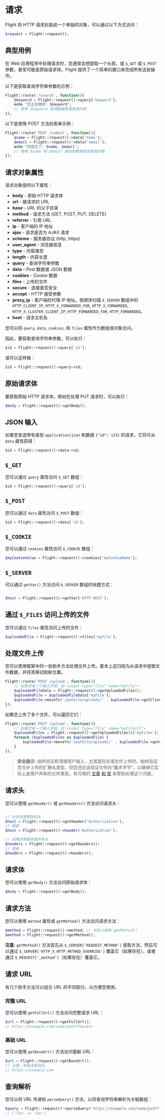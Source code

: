 # 请求

Flight 将 HTTP 请求封装成一个单独的对象，可以通过以下方式访问：

```php
$request = Flight::request();
```

## 典型用例

在 Web 应用程序中处理请求时，您通常会想提取一个头部，或 `$_GET` 或 `$_POST` 参数，甚至可能是原始请求体。Flight 提供了一个简单的接口来完成所有这些操作。

以下是获取查询字符串参数的示例：

```php
Flight::route('/search', function(){
	$keyword = Flight::request()->query['keyword'];
	echo "您正在搜索: $keyword";
	// 使用 $keyword 查询数据库或其他内容
});
```

以下是使用 POST 方法的表单示例：

```php
Flight::route('POST /submit', function(){
	$name = Flight::request()->data['name'];
	$email = Flight::request()->data['email'];
	echo "您提交了: $name, $email";
	// 使用 $name 和 $email 保存到数据库或其他内容
});
```

## 请求对象属性

请求对象提供以下属性：

- **body** - 原始 HTTP 请求体
- **url** - 被请求的 URL
- **base** - URL 的父子目录
- **method** - 请求方法 (GET, POST, PUT, DELETE)
- **referrer** - 引用 URL
- **ip** - 客户端的 IP 地址
- **ajax** - 请求是否为 AJAX 请求
- **scheme** - 服务器协议 (http, https)
- **user_agent** - 浏览器信息
- **type** - 内容类型
- **length** - 内容长度
- **query** - 查询字符串参数
- **data** - Post 数据或 JSON 数据
- **cookies** - Cookie 数据
- **files** - 上传的文件
- **secure** - 连接是否安全
- **accept** - HTTP 接受参数
- **proxy_ip** - 客户端的代理 IP 地址。按顺序扫描 `$_SERVER` 数组中的 `HTTP_CLIENT_IP`, `HTTP_X_FORWARDED_FOR`, `HTTP_X_FORWARDED`, `HTTP_X_CLUSTER_CLIENT_IP`, `HTTP_FORWARDED_FOR`, `HTTP_FORWARDED`。
- **host** - 请求主机名

您可以将 `query`, `data`, `cookies`, 和 `files` 属性作为数组或对象访问。

因此，要获取查询字符串参数，可以执行：

```php
$id = Flight::request()->query['id'];
```

或可以这样做：

```php
$id = Flight::request()->query->id;
```

## 原始请求体

要获取原始 HTTP 请求体，例如在处理 PUT 请求时，可以执行：

```php
$body = Flight::request()->getBody();
```

## JSON 输入

如果您发送带有类型 `application/json` 和数据 `{"id": 123}` 的请求，它将可从 `data` 属性获得：

```php
$id = Flight::request()->data->id;
```

## `$_GET`

您可以通过 `query` 属性访问 `$_GET` 数组：

```php
$id = Flight::request()->query['id'];
```

## `$_POST`

您可以通过 `data` 属性访问 `$_POST` 数组：

```php
$id = Flight::request()->data['id'];
```

## `$_COOKIE`

您可以通过 `cookies` 属性访问 `$_COOKIE` 数组：

```php
$myCookieValue = Flight::request()->cookies['myCookieName'];
```

## `$_SERVER`

可以通过 `getVar()` 方法访问 `$_SERVER` 数组的快捷方式：

```php

$host = Flight::request()->getVar['HTTP_HOST'];
```

## 通过 `$_FILES` 访问上传的文件

您可以通过 `files` 属性访问上传的文件：

```php
$uploadedFile = Flight::request()->files['myFile'];
```

## 处理文件上传

您可以使用框架中的一些助手方法处理文件上传。基本上这归结为从请求中提取文件数据，并将其移动到新位置。

```php
Flight::route('POST /upload', function(){
	// 如果您有一个输入字段，如 <input type="file" name="myFile">
	$uploadedFileData = Flight::request()->getUploadedFiles();
	$uploadedFile = $uploadedFileData['myFile'];
	$uploadedFile->moveTo('/path/to/uploads/' . $uploadedFile->getClientFilename());
});
```

如果您上传了多个文件，可以遍历它们：

```php
Flight::route('POST /upload', function(){
	// 如果您有一个输入字段，如 <input type="file" name="myFiles[]">
	$uploadedFiles = Flight::request()->getUploadedFiles()['myFiles'];
	foreach ($uploadedFiles as $uploadedFile) {
		$uploadedFile->moveTo('/path/to/uploads/' . $uploadedFile->getClientFilename());
	}
});
```

> **安全提示:** 始终验证和清理用户输入，尤其是在处理文件上传时。始终验证您允许上传的扩展名类型，但您还应该验证文件的“魔术字节”，以确保它实际上是用户声称的文件类型。有可用的 [文章](https://dev.to/yasuie/php-file-upload-check-uploaded-files-with-magic-bytes-54oe) [和](https://amazingalgorithms.com/snippets/php/detecting-the-mime-type-of-an-uploaded-file-using-magic-bytes/) [库](https://github.com/RikudouSage/MimeTypeDetector) 来帮助处理这个问题。

## 请求头

您可以使用 `getHeader()` 或 `getHeaders()` 方法访问请求头：

```php

// 也许您需要授权头
$host = Flight::request()->getHeader('Authorization');
// 或者
$host = Flight::request()->header('Authorization');

// 如果您需要获取所有头
$headers = Flight::request()->getHeaders();
// 或者
$headers = Flight::request()->headers();
```

## 请求体

您可以使用 `getBody()` 方法访问原始请求体：

```php
$body = Flight::request()->getBody();
```

## 请求方法

您可以使用 `method` 属性或 `getMethod()` 方法访问请求方法：

```php
$method = Flight::request()->method; // 实际上调用 getMethod()
$method = Flight::request()->getMethod();
```

**注意:** `getMethod()` 方法首先从 `$_SERVER['REQUEST_METHOD']` 提取方法，然后可以通过 `$_SERVER['HTTP_X_HTTP_METHOD_OVERRIDE']` 覆盖它（如果存在），或者通过 `$_REQUEST['_method']`（如果存在）覆盖它。

## 请求 URL

有几个助手方法可以组合 URL 的不同部分，以方便您使用。

### 完整 URL

您可以使用 `getFullUrl()` 方法访问完整请求 URL：

```php
$url = Flight::request()->getFullUrl();
// https://example.com/some/path?foo=bar
```
### 基础 URL

您可以使用 `getBaseUrl()` 方法访问基础 URL：

```php
$url = Flight::request()->getBaseUrl();
// 注意，末尾没有斜杠。
// https://example.com
```

## 查询解析

您可以将 URL 传递给 `parseQuery()` 方法，以将查询字符串解析为关联数组：

```php
$query = Flight::request()->parseQuery('https://example.com/some/path?foo=bar');
// ['foo' => 'bar']
```
